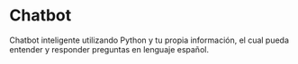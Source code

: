 # Chatbot
Chatbot inteligente utilizando Python y tu propia información, el cual pueda entender y responder preguntas en lenguaje español. 
